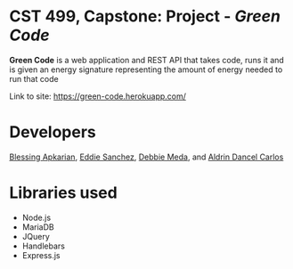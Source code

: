 # CST 499, Capstone: Project - *Green Code*

**Green Code** is a web application and REST API that takes code, 
runs it and is given an energy signature representing the amount
of energy needed to run that code

Link to site:  https://green-code.herokuapp.com/

# Developers
[Blessing Apkarian](https://github.com/BlessingApkarian), 
[Eddie Sanchez](https://github.com/EddieSanz), 
[Debbie Meda](https://github.com/bitmonst3r), and 
[Aldrin Dancel Carlos](https://github.com/adancelcarlos)

# Libraries used

- Node.js
- MariaDB
- JQuery
- Handlebars
- Express.js

